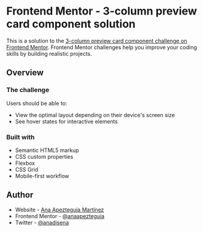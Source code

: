 # Frontend Mentor - 3-column preview card component solution

This is a solution to the [3-column preview card component challenge on Frontend Mentor](https://www.frontendmentor.io/challenges/3column-preview-card-component-pH92eAR2-). Frontend Mentor challenges help you improve your coding skills by building realistic projects.

## Overview

### The challenge

Users should be able to:

- View the optimal layout depending on their device's screen size
- See hover states for interactive elements

### Built with

- Semantic HTML5 markup
- CSS custom properties
- Flexbox
- CSS Grid
- Mobile-first workflow

## Author

- Website - [Ana Apezteguía Martínez](https://www.ana-am.es)
- Frontend Mentor - [@anaapezteguia](https://www.frontendmentor.io/profile/anaapezteguia)
- Twitter - [@anadisena](https://www.twitter.com/anadisena)
